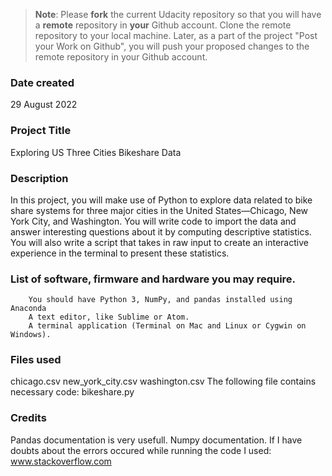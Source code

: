 >**Note**: Please **fork** the current Udacity repository so that you will have a **remote** repository in **your** Github account. Clone the remote repository to your local machine. Later, as a part of the project "Post your Work on Github", you will push your proposed changes to the remote repository in your Github account.

### Date created
29 August 2022
### Project Title
Exploring US Three Cities Bikeshare Data

### Description
In this project, you will make use of Python to explore data related to bike share systems for three major cities in the United States—Chicago, New York City, and Washington. You will write code to import the data and answer interesting questions about it by computing descriptive statistics. You will also write a script that takes in raw input to create an interactive experience in the terminal to present these statistics.

### List of software, firmware and hardware you may require.
        You should have Python 3, NumPy, and pandas installed using Anaconda
        A text editor, like Sublime or Atom.
        A terminal application (Terminal on Mac and Linux or Cygwin on Windows).

### Files used
chicago.csv
new_york_city.csv
washington.csv
The following file contains necessary code:
bikeshare.py

### Credits
Pandas documentation is very usefull.
Numpy documentation.
If I have doubts about the errors occured while running the code I used: www.stackoverflow.com
